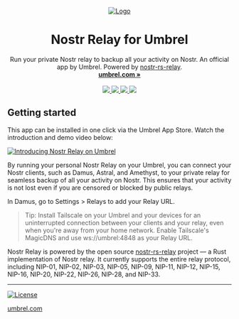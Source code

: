 <p align="center">
  <a href="https://umbrel.com">
    <img src="https://i.imgur.com/7Fd0HJy.jpg" alt="Logo">
  </a>
  <h1 align="center">Nostr Relay for Umbrel</h1>
  <p align="center">
    Run your private Nostr relay to backup all your activity on Nostr. An official app by Umbrel. Powered by <a href="https://github.com/scsibug/nostr-rs-relay">nostr-rs-relay</a>.
    <br />
    <a href="https://umbrel.com"><strong>umbrel.com »</strong></a>
    <br />
    <br />
    <a href="https://twitter.com/umbrel">
      <img src="https://img.shields.io/twitter/follow/umbrel?style=social" />
    </a>
    <a href="https://t.me/getumbrel">
      <img src="https://img.shields.io/badge/community-chat-%235351FB">
    </a>
    <a href="https://reddit.com/r/getumbrel">
      <img src="https://img.shields.io/reddit/subreddit-subscribers/getumbrel?style=social">
    </a>
    <a href="https://community.getumbrel.com">
      <img src="https://img.shields.io/badge/community-forum-%235351FB">
    </a>
  </p>
</p>

## Getting started

This app can be installed in one click via the Umbrel App Store. Watch the introduction and demo video below:

[![Introducing Nostr Relay on Umbrel](https://i.imgur.com/kv3QVs4.jpg)](https://www.youtube.com/watch?v=YjNa1MKvdrs "Introducing Nostr Relay on Umbrel")

By running your personal Nostr Relay on your Umbrel, you can connect your Nostr clients, such as Damus, Astral, and Amethyst, to your private relay for seamless backup of all your activity on Nostr. This ensures that your activity is not lost even if you are censored or blocked by public relays.

In Damus, go to Settings > Relays to add your Relay URL.

> Tip: Install Tailscale on your Umbrel and your devices for an uninterrupted connection between your clients and your relay, even when you're away from your home network. Enable Tailscale's MagicDNS and use ws://umbrel:4848 as your Relay URL.

Nostr Relay is powered by the open source [nostr-rs-relay](https://github.com/scsibug/nostr-rs-relay) project — a Rust implementation of Nostr relay. It currently supports the entire relay protocol, including NIP-01, NIP-02, NIP-03, NIP-05, NIP-09, NIP-11, NIP-12, NIP-15, NIP-16, NIP-20, NIP-22, NIP-26, NIP-28, and NIP-33.

---

[![License](https://img.shields.io/github/license/getumbrel/umbrel-nostr-relay?color=%235351FB)](https://github.com/getumbrel/umbrel-nostr-relay/blob/master/LICENSE.md)

[umbrel.com](https://umbrel.com)
